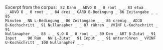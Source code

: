 Excerpt from the corpus:
<code>
82	Dann	_	ADVO	O	_	0	root	_	_
83	etwa	_	ADVO	O	_	0	root	_	_
84	drei	_	CARD	B-Bedingung	_	86	Zeitangabe	_	_
85	Minuten	_	NN	L-Bedingung	_	86	Zeitangabe	_	_
86	cremig	_	ADJD	B-Kochschritt	_	91	Nullanapher	_	_
87	rühren	_	VVINF	L-Kochschritt	_	91	Nullanapher	_	_
88	.	_	$.O	O	_	0	root	_	_
89	Den	_	ART	B-Zutat	_	91	Input	_	_
90	Rum	_	NN	L-Zutat	_	91	Input	_	_
91	unterrühren	_	VVINF	U-Kochschritt	_	100	Nullanapher	_	_
  </code>
